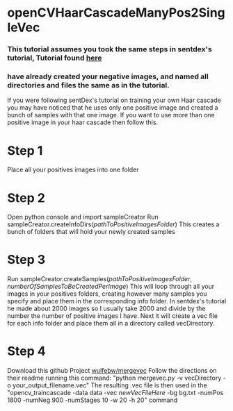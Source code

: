 # openCVHaarCascadeManyPos2SingleVec
### This tutorial assumes you took the same steps in sentdex's tutorial, Tutorial found [here](https://pythonprogramming.net/haar-cascade-object-detection-python-opencv-tutorial/)
### have already created your negative images, and named all directories and files the same as in the tutorial.

If you were following sentDex's tutorial on training your own Haar cascade you may have noticed that he uses only one
positive image and created a bunch of samples with that one image.  If you want to use more than one positive
image in your haar cascade then follow this.

Step 1
=======
Place all your positives images into one folder

Step 2
======
Open python console and import sampleCreator
Run sampleCreator.createInfoDirs(*pathToPositiveImagesFolder*)
This creates a bunch of folders that will hold your newly created samples

Step 3
======
Run sampleCreator.createSamples(*pathToPositiveImagesFolder*, *numberOfSamplesToBeCreatedPerImage*)
This will loop through all your images in your positives folders, creating however many samples you specify and place
them in the corresponding info folder. In sentdex's tutorial he made about 2000 images so I usually take
2000 and divide by the number the number of positive images I have. Next it will create a vec file for each info folder
and place them all in a directory called vecDirectory.

Step 4
======
Download this github Project [wulfebw/mergevec](https://github.com/wulfebw/mergevec)
Follow the directions on their readme running this command: "python mergevec.py -v vecDirectory -o your_output_filename.vec"
The resulting .vec file is then used in the "opencv_traincascade -data data -vec *newVecFileHere* -bg bg.txt -numPos 1800 -numNeg 900 -numStages 10 -w 20 -h 20"
command



